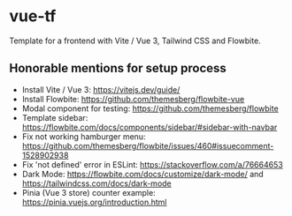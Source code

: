 # vue-tf
Template for a frontend with Vite / Vue 3, Tailwind CSS and Flowbite.

## Honorable mentions for setup process

- Install Vite / Vue 3: <https://vitejs.dev/guide/>
- Install Flowbite: <https://github.com/themesberg/flowbite-vue>
- Modal component for testing: <https://github.com/themesberg/flowbite>
- Template sidebar: <https://flowbite.com/docs/components/sidebar/#sidebar-with-navbar>
- Fix not working hamburger menu: <https://github.com/themesberg/flowbite/issues/460#issuecomment-1528902938>
- Fix 'not defined' error in ESLint: <https://stackoverflow.com/a/76664653>
- Dark Mode: <https://flowbite.com/docs/customize/dark-mode/> and <https://tailwindcss.com/docs/dark-mode>
- Pinia (Vue 3 store) counter example: <https://pinia.vuejs.org/introduction.html>
